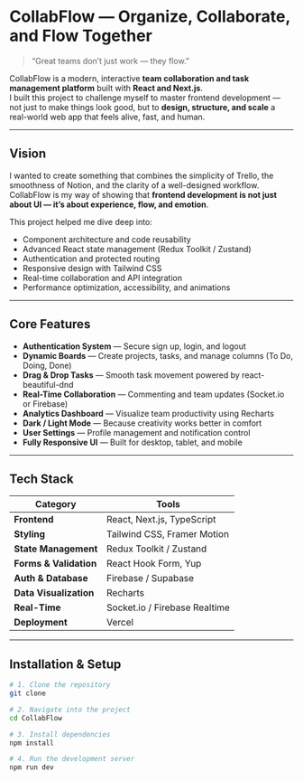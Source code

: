 #  CollabFlow — Organize, Collaborate, and Flow Together  

> “Great teams don’t just work — they flow.”  

CollabFlow is a modern, interactive **team collaboration and task management platform** built with **React and Next.js**.  
I built this project to challenge myself to master frontend development — not just to make things look good, but to **design, structure, and scale** a real-world web app that feels alive, fast, and human.  

---

##  Vision

I wanted to create something that combines the simplicity of Trello, the smoothness of Notion, and the clarity of a well-designed workflow.  
CollabFlow is my way of showing that **frontend development is not just about UI — it’s about experience, flow, and emotion**.

This project helped me dive deep into:
- Component architecture and code reusability  
- Advanced React state management (Redux Toolkit / Zustand)  
- Authentication and protected routing  
- Responsive design with Tailwind CSS  
- Real-time collaboration and API integration  
- Performance optimization, accessibility, and animations  

---

##  Core Features

-  **Authentication System** — Secure sign up, login, and logout  
-  **Dynamic Boards** — Create projects, tasks, and manage columns (To Do, Doing, Done)  
-  **Drag & Drop Tasks** — Smooth task movement powered by react-beautiful-dnd  
-  **Real-Time Collaboration** — Commenting and team updates (Socket.io or Firebase)  
-  **Analytics Dashboard** — Visualize team productivity using Recharts  
-  **Dark / Light Mode** — Because creativity works better in comfort  
-  **User Settings** — Profile management and notification control  
-  **Fully Responsive UI** — Built for desktop, tablet, and mobile  

---

##  Tech Stack

| Category | Tools |
|-----------|-------|
| **Frontend** | React, Next.js, TypeScript |
| **Styling**  | Tailwind CSS, Framer Motion |
| **State Management** | Redux Toolkit / Zustand |
| **Forms & Validation** | React Hook Form, Yup |
| **Auth & Database** | Firebase / Supabase |
| **Data Visualization** | Recharts |
| **Real-Time** | Socket.io / Firebase Realtime |
| **Deployment** | Vercel |

---

##  Installation & Setup

```bash
# 1. Clone the repository
git clone 

# 2. Navigate into the project
cd CollabFlow

# 3. Install dependencies
npm install

# 4. Run the development server
npm run dev
